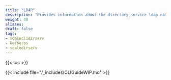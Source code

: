 ```yaml
---
title: "LDAP"
description: "Provides information about the directory_service ldap namespace in the TrueNAS CLI. Includes command syntax and common commands."
weight: 40
aliases:
draft: false
tags:
- scaleclidirserv
- kerberos
- scaledirserv
---
```


{{< toc >}}

{{< include file="/_includes/CLIGuideWIP.md" >}}
